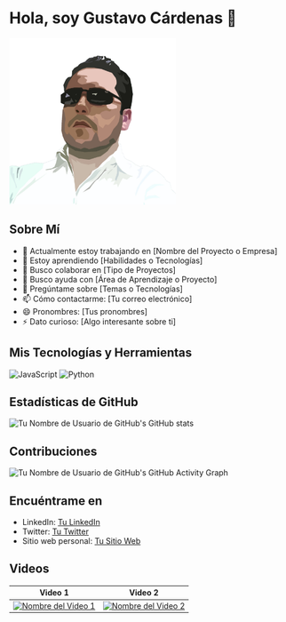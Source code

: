 # Hola, soy Gustavo Cárdenas 👋

<img src="https://github.com/aiyangar/aiyangar/blob/main/assets/Aiyangar.png" width="300" />


## Sobre Mí
- 🔭 Actualmente estoy trabajando en [Nombre del Proyecto o Empresa]
- 🌱 Estoy aprendiendo [Habilidades o Tecnologías]
- 👯 Busco colaborar en [Tipo de Proyectos]
- 🤔 Busco ayuda con [Área de Aprendizaje o Proyecto]
- 💬 Pregúntame sobre [Temas o Tecnologías]
- 📫 Cómo contactarme: [Tu correo electrónico]
- 😄 Pronombres: [Tus pronombres]
- ⚡ Dato curioso: [Algo interesante sobre ti]

## Mis Tecnologías y Herramientas
![JavaScript](https://img.shields.io/badge/-JavaScript-black?style=flat-square&logo=javascript)
![Python](https://img.shields.io/badge/-Python-black?style=flat-square&logo=Python)
<!-- Agrega más insignias de tecnologías aquí: https://shields.io/ -->

## Estadísticas de GitHub
![Tu Nombre de Usuario de GitHub's GitHub stats](https://github-readme-stats.vercel.app/api?username=tuNombreDeUsuario&show_icons=true&theme=radical)

## Contribuciones
![Tu Nombre de Usuario de GitHub's GitHub Activity Graph](https://activity-graph.herokuapp.com/graph?username=tuNombreDeUsuario&theme=xcode)

## Encuéntrame en
- LinkedIn: [Tu LinkedIn](https://www.linkedin.com/in/tu-linkedin)
- Twitter: [Tu Twitter](https://twitter.com/tuTwitter)
- Sitio web personal: [Tu Sitio Web](https://www.tusitioweb.com)

## Videos
| Video 1 | Video 2 |
| ------- | ------- |
| [![Nombre del Video 1](url-de-la-miniatura-del-video-1)](url-del-video-1) | [![Nombre del Video 2](url-de-la-miniatura-del-video-2)](url-del-video-2) |
<!-- Reemplaza 'url-del-video-1' y 'url-del-video-2' con las URLs de tus videos -->

<!-- No olvides cambiar los enlaces con tus propios perfiles y videos -->
